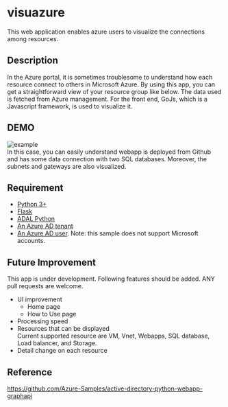 visuazure
====

This web application enables azure users to visualize the connections among resources. 

## Description
In the Azure portal, it is sometimes troublesome to understand how each resource connect to others in Microsoft Azure.
By using this app, you can get a straightforward view of your resource group like below. The data used is fetched from Azure management. For the front end, GoJs, which is a Javascript framework, is used to visualize it.

## DEMO
![example](https://github.com/uchiiii/visuazure/tree/master/static/PNG/example.PNG)     
In this case, you can easily understand webapp is deployed from Github and has some data connection with two SQL databases. Moreover, the subnets and gateways are also visualized. 

## Requirement
- [Python 3+](https://www.python.org/downloads/release/python-364/)
- [Flask](http://flask.pocoo.org/)
- [ADAL Python](https://github.com/AzureAD/azure-activedirectory-library-for-python#install) 
- [An Azure AD tenant](https://azure.microsoft.com/en-us/documentation/articles/active-directory-howto-tenant/)
- [An Azure AD user](https://docs.microsoft.com/en-us/azure/active-directory/add-users-azure-active-directory). Note: this sample does not support Microsoft accounts. 
## Future Improvement
This app is under development. Following features should be added. ANY pull requests are welcome.
- UI improvement 
    - Home page
    - How to Use page
- Processing speed 
- Resources that can be displayed    
Current supported resource are VM, Vnet, Webapps, SQL database, Load balancer, and Storage.
- Detail change on each resource

## Reference
https://github.com/Azure-Samples/active-directory-python-webapp-graphapi